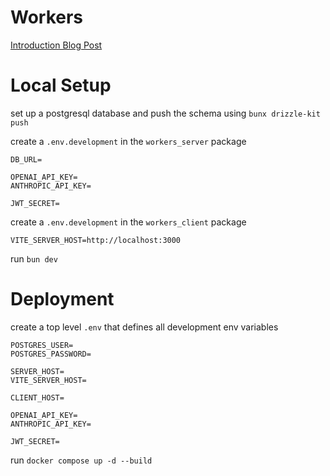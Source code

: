 # Workers
[Introduction Blog Post](https://mkopecki.com/blog/workers)

# Local Setup
set up a postgresql database and push the schema using `bunx drizzle-kit push`

create a `.env.development` in the `workers_server` package
```env
DB_URL=

OPENAI_API_KEY=
ANTHROPIC_API_KEY=

JWT_SECRET=
```

create a `.env.development` in the `workers_client` package
```env
VITE_SERVER_HOST=http://localhost:3000
```

run `bun dev`

# Deployment

create a top level `.env` that defines all development env variables
```env
POSTGRES_USER=
POSTGRES_PASSWORD=

SERVER_HOST=
VITE_SERVER_HOST=

CLIENT_HOST=

OPENAI_API_KEY=
ANTHROPIC_API_KEY=

JWT_SECRET=
```

run `docker compose up -d --build`
